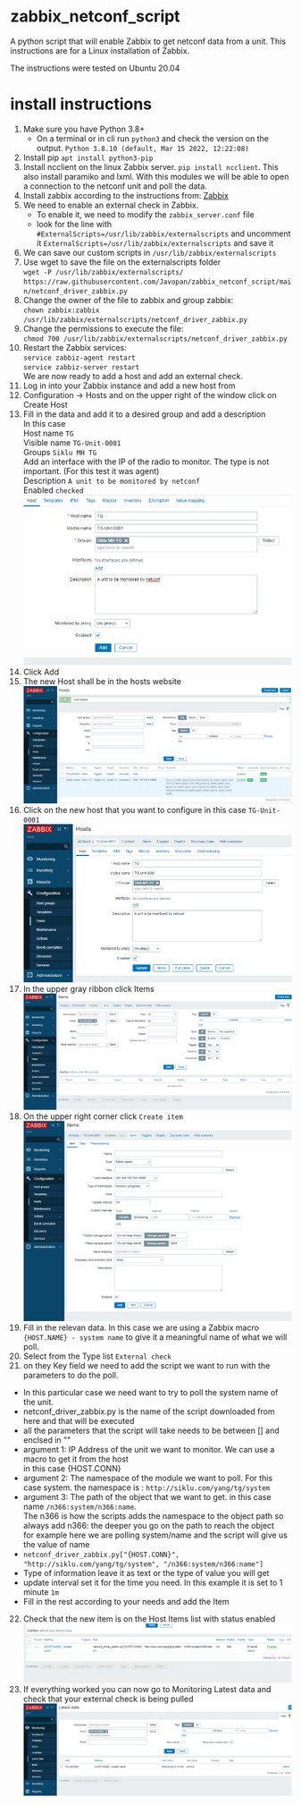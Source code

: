 # zabbix_netconf_script
A python script that will enable Zabbix to get netconf data from a unit.
This instructions are for a Linux installation of Zabbix.

The instructions were tested on Ubuntu 20.04

# install instructions  
1. Make sure you have Python 3.8+
   - On a terminal or in cli run `python3` and check the version on the output. `Python 3.8.10 (default, Mar 15 2022, 12:22:08)`
2. Install pip `apt install python3-pip`
3. Install ncclient on the linux Zabbix server. `pip install ncclient`. This also install paramiko and lxml. With this modules we will be able to open a connection to the netconf unit and poll the data.
4. Install zabbix according to the instructions from: [Zabbix](https://www.zabbix.com/download)
5. We need to enable an external check in Zabbix.  
   - To enable it, we need to modify the `zabbix_server.conf` file
   - look for the line with `#ExternalScripts=/usr/lib/zabbix/externalscripts` and uncomment it `ExternalScripts=/usr/lib/zabbix/externalscripts` and save it
6. We can save our custom scripts in `/usr/lib/zabbix/externalscripts`
7. Use wget to save the file on the externalscripts folder  
  `wget -P /usr/lib/zabbix/externalscripts/ https://raw.githubusercontent.com/Javopan/zabbix_netconf_script/main/netconf_driver_zabbix.py`
8. Change the owner of the file to zabbix and group zabbix:  
  `chown zabbix:zabbix /usr/lib/zabbix/externalscripts/netconf_driver_zabbix.py`
9. Change the permissions to execute the file:  
  `chmod 700 /usr/lib/zabbix/externalscripts/netconf_driver_zabbix.py`
10. Restart the Zabbix services:  
  `service zabbiz-agent restart`  
  `service zabbiz-server restart`  
  We are now ready to add a host and add an external check.
11. Log in into your Zabbix instance and add a new host from
12. Configuration -> Hosts and on the upper right of the window click on Create Host
13. Fill in the data and add it to a desired group and add a description  
  In this case  
  Host name `TG`  
  Visible name `TG-Unit-0001`  
  Groups `Siklu MH TG`  
  Add an interface with the IP of the radio to monitor. The type is not important. (For this test it was agent)  
  Description `A unit to be monitored by netconf`  
  Enabled `checked`  
  ![add host](addhost.jpg "Add a host")  
14. Click Add
15. The new Host shall be in the hosts website  
  ![hosts website](hosts.jpg "Hosts website")  
16. Click on the new host that you want to configure in this case `TG-Unit-0001`
  ![host clicked](unit.jpg "Host clicked")  
17. In the upper gray ribbon click Items  
![items clicked](items.jpg "Items clicked")  
18. On the upper right corner click `Create item`
![create item](create_item.jpg "Create item")  
19. Fill in the relevan data. In this case we are using a Zabbix macro `{HOST.NAME} - system name` to give it a meaningful name of what we will poll.
20. Select from the Type list `External check`
21. on they Key field we need to add the script we want to run with the parameters to do the poll.  
  - In this particular case we need want to try to poll the system name of the unit.  
  - netconf_driver_zabbix.py is the name of the script downloaded from here and that will be executed
  - all the parameters that the script will take needs to be between [] and enclsed in ""
  - argument 1: IP Address of the unit we want to monitor. We can use a macro to get it from the host  
    in this case {HOST.CONN}
  - argument 2: The namespace of the module we want to poll. For this case system. the namespace is : `http://siklu.com/yang/tg/system`  
  - argument 3: The path of the object that we want to get. in this case name `/n366:system/n366:name`.  
    The n366 is how the scripts adds the namespace to the object path so always add n366: the deeper you go on the path to reach the object  
    for example here we are polling system/name and the script will give us the value of name
  - `netconf_driver_zabbix.py["{HOST.CONN}", "http://siklu.com/yang/tg/system", "/n366:system/n366:name"]`
  - Type of information leave it as text or the type of value you will get
  - update interval set it for the time you need. In this example it is set to 1 minute `1m`
  - Fill in the rest according to your needs and add the Item  
22. Check that the new item is on the Host Items list with status enabled
  ![added item](added_item.jpg "Added item")  
23. If everything worked you can now go to Monitoring Latest data and check that your external check is being pulled
  ![added item](lastest_data.jpg "Added item")  
